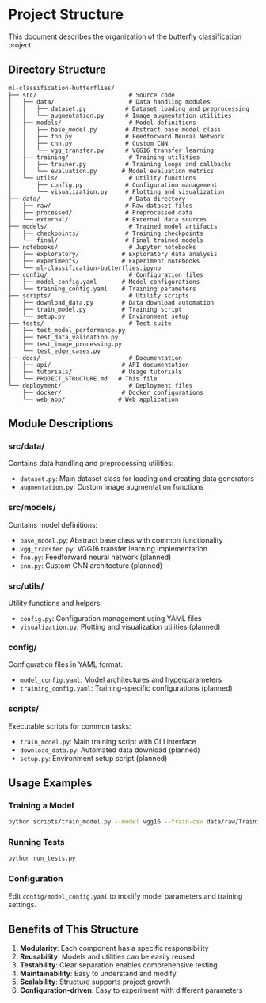 # Project Structure

This document describes the organization of the butterfly classification project.

## Directory Structure

```
ml-classification-butterflies/
├── src/                          # Source code
│   ├── data/                     # Data handling modules
│   │   ├── dataset.py           # Dataset loading and preprocessing
│   │   └── augmentation.py      # Image augmentation utilities
│   ├── models/                   # Model definitions
│   │   ├── base_model.py        # Abstract base model class
│   │   ├── fnn.py               # Feedforward Neural Network
│   │   ├── cnn.py               # Custom CNN
│   │   └── vgg_transfer.py      # VGG16 transfer learning
│   ├── training/                 # Training utilities
│   │   ├── trainer.py           # Training loops and callbacks
│   │   └── evaluation.py       # Model evaluation metrics
│   └── utils/                    # Utility functions
│       ├── config.py            # Configuration management
│       └── visualization.py     # Plotting and visualization
├── data/                         # Data directory
│   ├── raw/                     # Raw dataset files
│   ├── processed/               # Preprocessed data
│   └── external/                # External data sources
├── models/                       # Trained model artifacts
│   ├── checkpoints/             # Training checkpoints
│   └── final/                   # Final trained models
├── notebooks/                    # Jupyter notebooks
│   ├── exploratory/            # Exploratory data analysis
│   ├── experiments/            # Experiment notebooks
│   └── ml-classification-butterflies.ipynb
├── config/                       # Configuration files
│   ├── model_config.yaml       # Model configurations
│   └── training_config.yaml    # Training parameters
├── scripts/                      # Utility scripts
│   ├── download_data.py        # Data download automation
│   ├── train_model.py          # Training script
│   └── setup.py                # Environment setup
├── tests/                        # Test suite
│   ├── test_model_performance.py
│   ├── test_data_validation.py
│   ├── test_image_processing.py
│   └── test_edge_cases.py
├── docs/                         # Documentation
│   ├── api/                    # API documentation
│   ├── tutorials/              # Usage tutorials
│   └── PROJECT_STRUCTURE.md   # This file
└── deployment/                   # Deployment files
    ├── docker/                 # Docker configurations
    └── web_app/               # Web application
```

## Module Descriptions

### src/data/
Contains data handling and preprocessing utilities:
- `dataset.py`: Main dataset class for loading and creating data generators
- `augmentation.py`: Custom image augmentation functions

### src/models/
Contains model definitions:
- `base_model.py`: Abstract base class with common functionality
- `vgg_transfer.py`: VGG16 transfer learning implementation
- `fnn.py`: Feedforward neural network (planned)
- `cnn.py`: Custom CNN architecture (planned)

### src/utils/
Utility functions and helpers:
- `config.py`: Configuration management using YAML files
- `visualization.py`: Plotting and visualization utilities (planned)

### config/
Configuration files in YAML format:
- `model_config.yaml`: Model architectures and hyperparameters
- `training_config.yaml`: Training-specific configurations (planned)

### scripts/
Executable scripts for common tasks:
- `train_model.py`: Main training script with CLI interface
- `download_data.py`: Automated data download (planned)
- `setup.py`: Environment setup script (planned)

## Usage Examples

### Training a Model
```bash
python scripts/train_model.py --model vgg16 --train-csv data/raw/Training_set.csv --epochs 50
```

### Running Tests
```bash
python run_tests.py
```

### Configuration
Edit `config/model_config.yaml` to modify model parameters and training settings.

## Benefits of This Structure

1. **Modularity**: Each component has a specific responsibility
2. **Reusability**: Models and utilities can be easily reused
3. **Testability**: Clear separation enables comprehensive testing
4. **Maintainability**: Easy to understand and modify
5. **Scalability**: Structure supports project growth
6. **Configuration-driven**: Easy to experiment with different parameters